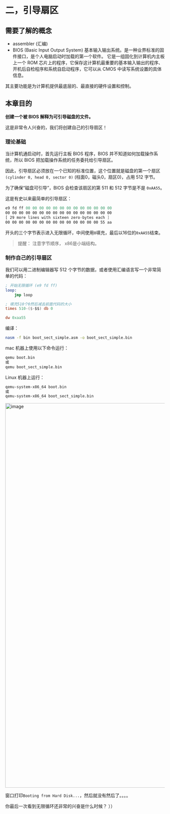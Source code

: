 # 二，引导扇区

## 需要了解的概念

- assembler (汇编)
- BIOS (Basic Input Output System) 基本输入输出系统。是一种业界标准的固件接口，是个人电脑启动时加载的第一个软件。
它是一组固化到计算机内主板上一个 ROM 芯片上的程序，它保存这计算机最重要的基本输入输出的程序、开机后自检程序和系统自启动程序，它可以从 CMOS 中读写系统设置的具体信息。

其主要功能是为计算机提供最底层的、最直接的硬件设置和控制。

## 本章目的

**创建一个被 BIOS 解释为可引导磁盘的文件。**

这是非常令人兴奋的，我们将创建自己的引导扇区！ 

### 理论基础

当计算机通启动时，首先运行主板 BIOS 程序，BIOS 并不知道如何加载操作系统，所以 BIOS 把加载操作系统的任务委托给引导扇区。

因此，引导扇区必须放在一个已知的标准位置，这个位置就是磁盘的第一个扇区 `(cylinder 0, head 0, sector 0)` (柱面0，磁头0，扇区0)，占用 512 字节。

为了确保“磁盘可引导”，BIOS 会检查该扇区的第 511 和 512 字节是不是 `0xAA55`。

这是有史以来最简单的引导扇区：

```nasm
e9 fd ff 00 00 00 00 00 00 00 00 00 00 00 00 00
00 00 00 00 00 00 00 00 00 00 00 00 00 00 00 00
[ 29 more lines with sixteen zero-bytes each ]
00 00 00 00 00 00 00 00 00 00 00 00 00 00 55 aa
```

开头的三个字节表示进入无限循环，中间使用`0`填充，最后以16位的`0xAA55`结束。

> 提醒： 注意字节顺序， x86是小端结构。

### 制作自己的引导扇区

我们可以用二进制编辑器写 512 个字节的数据，或者使用汇编语言写一个非常简单的代码：

```nasm
; 开始无限循环 (e9 fd ff)
loop:
    jmp loop 

; 填充510个0然后减去前面代码的大小
times 510-($-$$) db 0

dw 0xaa55 
```

编译：

```bash
nasm -f bin boot_sect_simple.asm -o boot_sect_simple.bin
```

mac 机器上使用以下命令运行：

```bash
qemu boot.bin
或
qemu boot_sect_simple.bin
```

Linux 机器上运行：

```bash
qemu-system-x86_64 boot.bin
或
qemu-system-x86_64 boot_sect_simple.bin
```

<img width="1217" alt="image" src="https://user-images.githubusercontent.com/92664048/166098930-5ca3653d-385f-46b3-a61c-cbacbd6b499f.png">

窗口打印`Booting from Hard Disk...`，然后就没有然后了。。。。

你最后一次看到无限循环还非常的兴奋是什么时候？ ））
